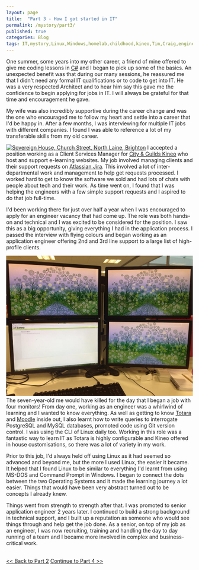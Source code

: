 ```yaml
---
layout: page
title:  "Part 3 - How I got started in IT"
permalink: /mystory/part3/
published: true
categories: Blog
tags: IT,mystory,Linux,Windows,homelab,childhood,kineo,Tim,Craig,engineer,application,developer,coding,sysadmin,systems,administrator,qualifications,certifications,aberystwyth,university,study,music,xp-30,cubase,sx3,ms-dos,prince,persia,sierra,online,on-line,ibm,adventure,games,soundblaster,creative,sord,m5,birmingham,english,degree,basic,gcse,recording,writing,monitors,four,three,senior,client,services,manager,architect,developers,technical,ubuntu,php,apache,mysql,postgresql,postgres,server,dual boot,comptia,security+,network+,aws,azure
---
```

One summer, some years into my other career, a friend of mine offered to give me coding lessons in <a href="https://en.wikipedia.org/wiki/C_Sharp_(programming_language)" target="_blank">C#</a> and I began to pick up some of the basics. An unexpected benefit was that during our many sessions, he reassured me that I didn't need any formal IT qualifications or to code to get into IT. He was a very respected Architect and to hear him say this gave me the confidence to begin applying for jobs in IT. I will always be grateful for that time and encouragement he gave.

My wife was also incredibly supportive during the career change and was the one who encouraged me to follow my heart and settle into a career that I'd be happy in. After a few months, I was interviewing for multiple IT jobs with different companies. I found I was able to reference a lot of my transferable skills from my old career.

<a title="The Voice of Hassocks, CC0, via Wikimedia Commons" href="https://commons.wikimedia.org/wiki/File:Sovereign_House,_Church_Street,_North_Laine,_Brighton.JPG"><img width="512" class="leftimg" alt="Sovereign House, Church Street, North Laine, Brighton" src="https://upload.wikimedia.org/wikipedia/commons/thumb/6/6f/Sovereign_House%2C_Church_Street%2C_North_Laine%2C_Brighton.JPG/512px-Sovereign_House%2C_Church_Street%2C_North_Laine%2C_Brighton.JPG" target="_blank"></a>
I accepted a position working as a Client Services Manager for <a href="https://www.kineo.com/" target="_blank">City & Guilds Kineo</a> who host and support e-learning websites. My job involved managing clients and their support requests on <a href="https://www.atlassian.com/software/jira" target="_blank">Atlassian Jira</a>. This involved a lot of inter-departmental work and management to help get requests processed. I worked hard to get to know the software we sold and had lots of chats with people about tech and their work. As time went on, I found that I was helping the engineers with a few simple support requests and I aspired to do that job full-time.

I'd been working there for just over half a year when I was encouraged to apply for an engineer vacancy that had come up. The role was both hands-on and technical and I was excited to be considered for the position. I saw this as a big opportunity, giving everything I had in the application process. I passed the interview with flying colours and began working as an application engineer offering 2nd and 3rd line support to a large list of high-profile clients.

<a href="/_pictures/engineer.jpg">
<img src="/_pictures/engineer.jpg" alt="four monitor set up" class="rightimg" /></a>
The seven-year-old me would have killed for the day that I began a job with four monitors! From day one, working as an engineer was a whirlwind of learning and I wanted to know everything. As well as getting to know <a href="https://www.totaralearning.com/" target="_blank">Totara</a> and <a href="https://moodle.org/" target="_blank">Moodle</a> inside out, I also learnt how to write queries to interrogate PostgreSQL and MySQL databases, promoted code using Git version control. I was using the CLI of Linux daily too. Working in this role was a fantastic way to learn IT as Totara is highly configurable and Kineo offered in house customisations, so there was a lot of variety in my work.

Prior to this job, I'd always held off using Linux as it had seemed so advanced and beyond me, but the more I used Linux, the easier it became. It helped that I found Linux to be similar to everything I'd learnt from using MS-DOS and Command Prompt in Windows. I began to connect the dots between the two Operating Systems and it made the learning journey a lot easier. Things that would have been very abstract turned out to be concepts I already knew.

Things went from strength to strength after that. I was promoted to senior application engineer 2 years later. I continued to build a strong background in technical support, and I built up a reputation as someone who would see things through and help get the job done. As a senior, on top of my job as an engineer, I was now recruiting, training and handling the day to day running of a team and I became more involved in complex and business-critical work.
<br><br>
<div><a id="l" href="/mystory/part2"><< Back to Part 2</a>&nbsp;<a id="r" href="/mystory/part4">Continue to Part 4 >></a></div>
<br>
